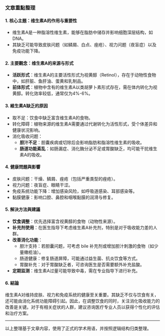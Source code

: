 ### 文章重點整理

#### 1. 核心主題：维生素A的作用与重要性  
- 维生素A是一种脂溶性维生素，能够在脂肪中储存并影响细胞深层结构，如DNA。
- 其缺乏可能导致皮肤问题（如鳞屑、白点、痤疮）、视力问题（夜盲症）以及免疫功能下降。

#### 2. 主要觀念：维生素A的来源与形式  
- **活跃形式**：维生素A的主要活性形式为视黄醇（Retinol），存在于动物性食物中，如肝脏、鱼肝油、蛋黄和乳制品。
- **前体形式**：植物中含有的维生素A以类胡萝卜素形式存在，需在体内转化为视黄醇。转化效率较低，通常仅为4%-6%。

#### 3. 維生素A缺乏的原因  
- 取不足：饮食中缺乏富含维生素A的食物。
- 转化障碍：植物来源的维生素A需要通过代谢转化为活性形式，受个体差异和健康状况影响。
- 消化吸收问题：  
  - **胆汁不足**：胆囊疾病或切除后会影响脂肪和脂溶性维生素的吸收。  
  - **肠道功能紊乱**：如肠漏症、消化酶分泌不足或胃酸缺乏，均可能干扰维生素A的吸收。

#### 4. 健康問題與影響  
- 皮肤问题：干燥、鳞屑、痤疮（包括严重类型的痤疮）。  
- 视力问题：夜盲症、眼睛干涩。  
- 免疫系统功能下降：增加感染风险，如呼吸道感染、耳部感染等。  
- 黏膜健康：影响口腔、鼻腔和咽喉黏膜的润滑与修复。

#### 5. 解決方法與建議  
- **饮食调整**：优先选择富含视黄醇的食物（动物性来源）。  
- **补充剂使用**：在医生指导下考虑维生素A补充剂，特别是对于吸收能力差的人群。  
- **改善消化功能**：  
  - 胆汁支持：若胆囊问题，可考虑 bile 补充剂或增加胆汁刺激的食物（如少量橄榄油）。  
  - 肠道健康：修复肠道屏障，可能通过益生菌、抗炎饮食等方式。  
  - 胃酸补充：对于胃酸缺乏者，可咨询医生是否需要额外补充盐酸。  
- **定期监测**：维生素A过量可能导致中毒，需在专业指导下进行补充。

#### 6. 結論  
维生素A对维持皮肤、视力和免疫系统的健康至关重要。其缺乏不仅与饮食有关，还可能由消化系统功能障碍引起。因此，在调整饮食的同时，关注消化吸收能力的改善是关键。对于有相关症状的人群，建议咨询医疗专业人员以获得个性化的评估和治疗方案。

---

以上整理基于文章内容，使用了正式的学术用语，并按照逻辑结构归类整理。